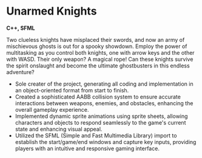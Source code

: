 # Unarmed Knights

**C++, SFML**

Two clueless knights have misplaced their swords, and now an army of mischievous ghosts is out for a spooky showdown. Employ the power of multitasking as you control both knights, one with arrow keys and the other with WASD. Their only weapon? A magical rope! Can these knights survive the spirit onslaught and become the ultimate ghostbusters in this endless adventure?

* Sole creater of the project, generating all coding and implementation in an object-oriented format from start to finish.
* Created a sophisticated AABB collision system to ensure accurate interactions between weapons, enemies, and obstacles, enhancing the overall gameplay experience.
* Implemented dynamic sprite animations using sprite sheets, allowing characters and objects to respond seamlessly to the game's current state and enhancing visual appeal.
* Utilized the SFML (Simple and Fast Multimedia Library) import to establish the start/game/end windows and capture key inputs, providing players with an intuitive and responsive gaming interface.
